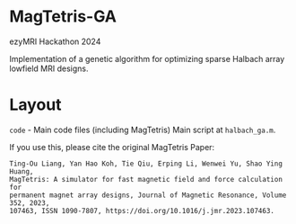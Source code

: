 # MagTetris-GA
ezyMRI Hackathon 2024

Implementation of a genetic algorithm for optimizing sparse Halbach array lowfield MRI designs.

# Layout
`code` - Main code files (including MagTetris)
Main script at `halbach_ga.m`.

If you use this, please cite the original MagTetris Paper:

```
Ting-Ou Liang, Yan Hao Koh, Tie Qiu, Erping Li, Wenwei Yu, Shao Ying Huang,
MagTetris: A simulator for fast magnetic field and force calculation for
permanent magnet array designs, Journal of Magnetic Resonance, Volume 352, 2023,
107463, ISSN 1090-7807, https://doi.org/10.1016/j.jmr.2023.107463.
```




